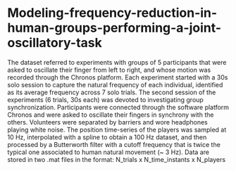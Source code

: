 # Modeling-frequency-reduction-in-human-groups-performing-a-joint-oscillatory-task
The dataset referred to experiments with groups of 5 participants that were asked to oscillate their finger from left to right, and whose motion was recorded through the Chronos platform. Each experiment started with a 30s solo session to capture the natural frequency of each individual, identified as its average frequency across 7 solo trials. The second session of the experiments (6 trials, 30s each) was devoted to investigating group synchronization. Participants were connected through the software platform Chronos and were asked to oscillate their fingers in synchrony with the others. Volunteers were separated by barriers and wore headphones playing white noise. The position time-series of the players was sampled at 10 Hz, interpolated with a spline to obtain a 100 Hz dataset, and then processed by a Butterworth filter with a cutoff frequency that is twice the typical one associated to human natural movement (~ 3 Hz). 
Data are stored in two .mat files in the format: N_trials x N_time_instants x N_players
